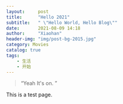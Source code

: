 ```yaml
---
layout:     post
title:      "Hello 2021"
subtitle:   " \"Hello World, Hello Blog\""
date:       2021-08-09 14:18
author:     "Xiaohan"
header-img: "img/post-bg-2015.jpg"
category: Movies
catalog: true
tags:
    - 生活
    - 开始
---
```


> “Yeah It's on. ”

This is a test page.


